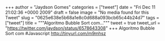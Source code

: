 
+++
author = "Jaydson Gomes"
categories = ["tweet"]
date = "Fri Dec 11 21:02:36 +0000 2009"
draft = false
image = "No media found for this Tweet"
slug = "0625e638e5b68a1e8c0d688a093bcb65c44b24d7"
tags = ["tweet"]
title = """Algoritmo Bubble Sort com..."""
tweet = true
tweet_url = "https://twitter.com/jaydson/status/6578643308"
+++
Algoritmo Bubble Sort com #Javascript  http://tinyurl.com/m9mhsz
